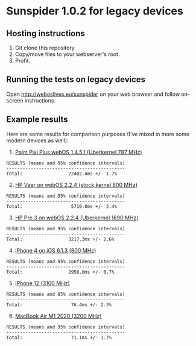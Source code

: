 # Sunspider 1.0.2 for legacy devices

## Hosting instructions
1. Git clone this repository.
2. Copy/move files to your webserver's root.
3. Profit.

## Running the tests on legacy devices
Open http://weboslives.eu/sunspider on your web browser and follow on-screen instructions.

## Example results
Here are some results for comparison purposes (I've mixed in more some modern devices as well):

1. [Palm Pixi Plus webOS 1.4.5.1 (Uberkernel 787 MHz)](http://weboslives.eu/sunspider/sunspider-1.0.2/results.html?%7B%22v%22:%20%22sunspider-1.0.2%22,%20%223d-cube%22:%5B1254,2581,1352,1330,1514,1463,1515,1470,1367,1342%5D,%223d-morph%22:%5B1912,1850,2616,2223,2131,2197,2182,2207,1923,2089%5D,%223d-raytrace%22:%5B938,918,1028,953,1041,1109,1048,1097,1036,1113%5D,%22access-binary-trees%22:%5B208,275,336,310,290,281,300,245,234,252%5D,%22access-fannkuch%22:%5B716,737,1693,1702,813,809,793,790,766,745%5D,%22access-nbody%22:%5B958,1009,1075,1007,1177,1040,1112,1119,1414,1059%5D,%22access-nsieve%22:%5B453,459,455,456,516,561,486,490,780,465%5D,%22bitops-3bit-bits-in-byte%22:%5B242,199,212,237,208,194,236,247,239,222%5D,%22bitops-bits-in-byte%22:%5B335,390,362,349,394,386,395,391,380,375%5D,%22bitops-bitwise-and%22:%5B531,517,565,579,569,528,536,660,578,610%5D,%22bitops-nsieve-bits%22:%5B832,884,800,759,887,874,814,859,838,782%5D,%22controlflow-recursive%22:%5B96,128,103,118,117,108,111,131,104,118%5D,%22crypto-aes%22:%5B530,518,402,544,517,594,580,437,1236,474%5D,%22crypto-md5%22:%5B304,391,342,359,387,376,390,366,356,342%5D,%22crypto-sha1%22:%5B411,375,337,368,378,364,368,354,328,326%5D,%22date-format-tofte%22:%5B911,959,791,945,972,941,948,889,847,872%5D,%22date-format-xparb%22:%5B1146,1294,1097,1248,1315,1226,1212,1209,1108,1199%5D,%22math-cordic%22:%5B1172,1273,1289,1228,1250,1209,1263,1184,1143,1135%5D,%22math-partial-sums%22:%5B1351,1363,1433,1434,1417,1423,1426,1364,1282,1601%5D,%22math-spectral-norm%22:%5B531,537,544,598,594,545,553,564,533,511%5D,%22regexp-dna%22:%5B264,272,294,296,299,297,294,298,268,267%5D,%22string-base64%22:%5B682,646,626,712,720,715,705,602,615,1349%5D,%22string-fasta%22:%5B1302,1267,1244,1322,1423,1298,1342,1231,1228,1618%5D,%22string-tagcloud%22:%5B850,871,842,934,924,923,943,839,838,815%5D,%22string-unpack-code%22:%5B2218,1591,1609,1758,1739,1742,1759,1568,1638,1565%5D,%22string-validate-input%22:%5B1153,1228,1216,1297,1311,1301,1319,1188,1171,1131%5D%7D)

```
RESULTS (means and 95% confidence intervals)
--------------------------------------------
Total:                 22402.4ms +/- 1.7%
```
2. [HP Veer on webOS 2.2.4 (stock kernel 800 MHz)](http://weboslives.eu/sunspider/sunspider-1.0.2/results.html?%7B%22v%22:%20%22sunspider-1.0.2%22,%20%223d-cube%22:%5B342,373,275,241,288,326,230,275,284,267%5D,%223d-morph%22:%5B284,273,363,288,377,270,284,295,369,274%5D,%223d-raytrace%22:%5B227,250,224,225,221,265,256,350,231,348%5D,%22access-binary-trees%22:%5B199,69,37,35,73,69,76,75,55,68%5D,%22access-fannkuch%22:%5B158,179,165,143,164,191,166,163,169,164%5D,%22access-nbody%22:%5B193,183,287,186,298,163,205,206,313,193%5D,%22access-nsieve%22:%5B83,82,77,98,100,85,95,87,81,80%5D,%22bitops-3bit-bits-in-byte%22:%5B58,60,67,65,66,57,63,59,72,60%5D,%22bitops-bits-in-byte%22:%5B99,75,88,95,89,89,92,102,92,92%5D,%22bitops-bitwise-and%22:%5B173,107,112,106,115,106,107,108,110,110%5D,%22bitops-nsieve-bits%22:%5B180,264,278,157,307,262,164,171,254,175%5D,%22controlflow-recursive%22:%5B52,53,50,60,46,55,54,55,68,70%5D,%22crypto-aes%22:%5B142,105,151,144,129,209,119,102,139,104%5D,%22crypto-md5%22:%5B154,142,141,147,144,192,111,149,144,232%5D,%22crypto-sha1%22:%5B129,133,128,212,129,158,108,125,130,146%5D,%22date-format-tofte%22:%5B268,329,222,317,268,446,246,271,336,248%5D,%22date-format-xparb%22:%5B445,465,472,480,436,610,512,407,443,476%5D,%22math-cordic%22:%5B223,221,218,218,212,302,214,222,219,315%5D,%22math-partial-sums%22:%5B259,263,255,344,257,334,281,263,260,259%5D,%22math-spectral-norm%22:%5B124,199,190,123,196,259,110,130,200,122%5D,%22regexp-dna%22:%5B186,190,182,185,184,182,250,184,186,183%5D,%22string-base64%22:%5B109,208,121,224,133,126,123,240,208,230%5D,%22string-fasta%22:%5B235,217,236,244,229,234,239,246,234,238%5D,%22string-tagcloud%22:%5B630,430,428,396,546,580,426,403,443,434%5D,%22string-unpack-code%22:%5B574,566,553,556,572,566,565,563,557,552%5D,%22string-validate-input%22:%5B199,279,255,282,196,213,203,281,227,295%5D%7D)

```
RESULTS (means and 95% confidence intervals)
--------------------------------------------
Total:                  5710.0ms +/- 3.4%
```
3. [HP Pre 3 on webOS 2.2.4 (Uberkernel 1690 MHz)](http://weboslives.eu/sunspider/sunspider-1.0.2/results.html?%7B%22v%22:%20%22sunspider-1.0.2%22,%20%223d-cube%22:%5B156,225,175,190,174,171,225,179,154,179%5D,%223d-morph%22:%5B340,164,173,214,209,164,171,161,131,181%5D,%223d-raytrace%22:%5B177,158,231,154,223,208,163,217,168,216%5D,%22access-binary-trees%22:%5B39,24,29,26,20,26,38,26,23,30%5D,%22access-fannkuch%22:%5B105,118,103,100,110,93,100,102,57,103%5D,%22access-nbody%22:%5B156,107,124,191,159,124,149,113,86,120%5D,%22access-nsieve%22:%5B27,27,25,25,32,33,37,31,24,37%5D,%22bitops-3bit-bits-in-byte%22:%5B23,24,23,21,18,24,33,17,32,32%5D,%22bitops-bits-in-byte%22:%5B33,41,41,42,33,52,48,42,63,49%5D,%22bitops-bitwise-and%22:%5B48,50,61,82,44,36,41,55,56,62%5D,%22bitops-nsieve-bits%22:%5B295,192,108,184,103,115,108,108,118,139%5D,%22controlflow-recursive%22:%5B32,17,16,17,21,15,21,23,18,28%5D,%22crypto-aes%22:%5B133,123,96,92,163,97,99,153,205,107%5D,%22crypto-md5%22:%5B100,80,67,80,51,66,88,91,93,140%5D,%22crypto-sha1%22:%5B102,85,83,90,58,72,72,64,80,83%5D,%22date-format-tofte%22:%5B141,212,166,154,145,159,155,157,190,163%5D,%22date-format-xparb%22:%5B238,233,256,232,278,253,256,287,319,244%5D,%22math-cordic%22:%5B138,143,196,141,192,192,189,139,139,188%5D,%22math-partial-sums%22:%5B146,157,152,159,151,156,149,158,150,153%5D,%22math-spectral-norm%22:%5B54,233,64,74,55,65,70,57,65,75%5D,%22regexp-dna%22:%5B89,89,90,91,90,92,90,90,90,95%5D,%22string-base64%22:%5B66,60,76,73,65,64,75,57,74,81%5D,%22string-fasta%22:%5B134,144,144,139,137,153,137,113,153,150%5D,%22string-tagcloud%22:%5B226,212,212,203,227,272,210,211,221,221%5D,%22string-unpack-code%22:%5B306,281,277,322,356,291,275,273,300,278%5D,%22string-validate-input%22:%5B130,127,170,118,130,156,139,103,142,178%5D%7D)

```
RESULTS (means and 95% confidence intervals)
--------------------------------------------
Total:                 3217.3ms +/- 2.6%
```
4. [iPhone 4 on iOS 6.1.3 (800 MHz)](http://weboslives.eu/sunspider/sunspider-1.0.2/results.html?%7B%22v%22:%20%22sunspider-1.0.2%22,%20%223d-cube%22:%5B159,159,161,158,155,158,159,158,157,158%5D,%223d-morph%22:%5B128,129,131,149,129,130,132,130,130,131%5D,%223d-raytrace%22:%5B209,200,199,200,197,198,198,198,198,204%5D,%22access-binary-trees%22:%5B46,42,43,43,43,43,44,44,43,43%5D,%22access-fannkuch%22:%5B87,82,83,83,83,83,83,84,82,83%5D,%22access-nbody%22:%5B78,77,78,74,87,76,75,78,75,75%5D,%22access-nsieve%22:%5B55,53,51,51,52,53,51,54,52,55%5D,%22bitops-3bit-bits-in-byte%22:%5B10,9,9,11,10,10,11,11,9,11%5D,%22bitops-bits-in-byte%22:%5B26,26,26,26,25,26,26,26,27,26%5D,%22bitops-bitwise-and%22:%5B54,55,53,53,56,54,54,55,55,57%5D,%22bitops-nsieve-bits%22:%5B37,38,37,37,39,58,37,38,37,37%5D,%22controlflow-recursive%22:%5B29,31,28,29,29,31,29,31,29,31%5D,%22crypto-aes%22:%5B141,159,146,138,148,142,139,142,140,144%5D,%22crypto-md5%22:%5B53,53,51,51,55,53,54,56,54,55%5D,%22crypto-sha1%22:%5B40,37,38,40,80,39,39,39,37,40%5D,%22date-format-tofte%22:%5B228,236,227,226,249,237,247,226,227,227%5D,%22date-format-xparb%22:%5B255,258,244,251,252,270,251,261,249,253%5D,%22math-cordic%22:%5B93,91,91,96,90,90,90,90,89,89%5D,%22math-partial-sums%22:%5B154,152,155,153,148,149,155,154,148,146%5D,%22math-spectral-norm%22:%5B57,57,59,57,58,59,70,58,58,56%5D,%22regexp-dna%22:%5B119,113,118,126,115,111,114,111,112,115%5D,%22string-base64%22:%5B81,80,83,76,82,82,81,84,82,83%5D,%22string-fasta%22:%5B130,132,130,131,133,130,135,134,129,139%5D,%22string-tagcloud%22:%5B205,175,172,173,187,189,209,193,182,190%5D,%22string-unpack-code%22:%5B361,388,368,372,361,356,380,369,423,359%5D,%22string-validate-input%22:%5B136,142,126,123,132,130,137,132,130,132%5D%7D)

```
RESULTS (means and 95% confidence intervals)
--------------------------------------------
Total:                 2958.0ms +/- 0.7%
```

5. [iPhone 12 (3100 MHz)](http://weboslives.eu/sunspider/sunspider-1.0.2/results.html?%7B%22v%22:%20%22sunspider-1.0.2%22,%20%223d-cube%22:%5B5,6,6,6,6,6,6,6,6,6%5D,%223d-morph%22:%5B3,4,4,4,4,4,4,4,4,4%5D,%223d-raytrace%22:%5B4,3,3,3,3,3,3,3,3,3%5D,%22access-binary-trees%22:%5B1,1,1,1,1,1,1,1,1,1%5D,%22access-fannkuch%22:%5B3,3,3,3,3,3,3,3,3,3%5D,%22access-nbody%22:%5B1,1,1,1,1,1,1,1,1,1%5D,%22access-nsieve%22:%5B1,1,1,1,1,1,1,1,1,1%5D,%22bitops-3bit-bits-in-byte%22:%5B0,0,0,0,0,0,0,0,0,0%5D,%22bitops-bits-in-byte%22:%5B2,2,2,2,2,2,2,2,2,2%5D,%22bitops-bitwise-and%22:%5B2,2,2,2,2,2,2,2,2,2%5D,%22bitops-nsieve-bits%22:%5B3,3,3,3,3,3,3,3,3,3%5D,%22controlflow-recursive%22:%5B1,1,1,1,1,1,1,1,1,1%5D,%22crypto-aes%22:%5B2,2,3,4,2,2,2,3,2,2%5D,%22crypto-md5%22:%5B1,1,1,1,1,1,1,1,1,1%5D,%22crypto-sha1%22:%5B1,1,2,1,1,1,1,1,1,2%5D,%22date-format-tofte%22:%5B4,4,4,4,4,4,4,4,4,4%5D,%22date-format-xparb%22:%5B3,3,3,3,3,3,3,3,3,6%5D,%22math-cordic%22:%5B2,2,2,2,2,1,2,1,2,2%5D,%22math-partial-sums%22:%5B2,3,2,2,2,2,2,3,2,2%5D,%22math-spectral-norm%22:%5B1,1,1,1,1,1,1,1,1,1%5D,%22regexp-dna%22:%5B5,5,5,5,5,5,5,5,5,5%5D,%22string-base64%22:%5B2,2,2,2,2,2,2,2,2,2%5D,%22string-fasta%22:%5B3,3,3,3,3,3,3,3,3,4%5D,%22string-tagcloud%22:%5B5,5,5,5,5,5,6,5,5,7%5D,%22string-unpack-code%22:%5B14,14,16,16,15,15,15,15,15,15%5D,%22string-validate-input%22:%5B3,2,2,2,3,2,2,2,2,2%5D%7D)
```
RESULTS (means and 95% confidence intervals)
--------------------------------------------
Total:                  76.4ms +/- 2.3%
```

6. [MacBook Air M1 2020 (3200 MHz)](http://weboslives.eu/sunspider/sunspider-1.0.2/results.html?%7B%22v%22:%20%22sunspider-1.0.2%22,%20%223d-cube%22:%5B6,5,5,6,6,6,4,6,5,5%5D,%223d-morph%22:%5B4,4,4,4,4,4,4,4,4,4%5D,%223d-raytrace%22:%5B3,3,3,3,3,3,3,3,3,3%5D,%22access-binary-trees%22:%5B1,1,1,1,1,2,1,1,1,1%5D,%22access-fannkuch%22:%5B4,4,4,4,4,4,4,4,4,4%5D,%22access-nbody%22:%5B1,1,1,1,1,1,1,1,1,1%5D,%22access-nsieve%22:%5B1,1,1,1,1,1,1,1,1,1%5D,%22bitops-3bit-bits-in-byte%22:%5B0,0,0,0,0,0,0,0,0,0%5D,%22bitops-bits-in-byte%22:%5B1,1,1,2,1,2,1,1,1,1%5D,%22bitops-bitwise-and%22:%5B2,2,2,2,2,2,2,2,2,2%5D,%22bitops-nsieve-bits%22:%5B3,3,3,3,3,3,3,3,3,3%5D,%22controlflow-recursive%22:%5B1,1,1,1,1,1,1,1,1,1%5D,%22crypto-aes%22:%5B2,2,2,2,2,2,2,2,2,2%5D,%22crypto-md5%22:%5B1,1,1,1,1,1,1,1,1,1%5D,%22crypto-sha1%22:%5B1,1,2,2,1,1,1,1,1,1%5D,%22date-format-tofte%22:%5B4,5,3,4,4,3,3,5,4,4%5D,%22date-format-xparb%22:%5B2,2,2,2,2,2,2,2,2,2%5D,%22math-cordic%22:%5B1,1,1,2,1,1,2,1,1,3%5D,%22math-partial-sums%22:%5B2,2,2,2,2,2,2,2,2,2%5D,%22math-spectral-norm%22:%5B1,1,1,1,1,1,1,1,1,1%5D,%22regexp-dna%22:%5B6,5,6,6,5,5,5,5,6,5%5D,%22string-base64%22:%5B2,2,2,2,2,2,2,2,2,2%5D,%22string-fasta%22:%5B3,3,3,3,3,3,3,3,3,3%5D,%22string-tagcloud%22:%5B5,5,5,5,5,5,4,4,5,4%5D,%22string-unpack-code%22:%5B12,12,13,13,13,13,13,13,13,13%5D,%22string-validate-input%22:%5B2,2,2,2,2,2,2,2,2,2%5D%7D)

```
RESULTS (means and 95% confidence intervals)
--------------------------------------------
Total:                  71.1ms +/- 1.7%
```
